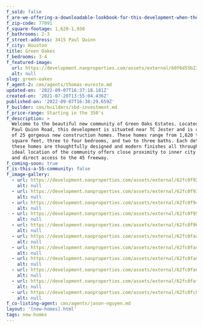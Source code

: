 ```yaml
---
f_sold: false
f_are-we-offering-a-downloadable-lookbook-for-this-development-when-they-submit-their-contact-info: false
f_zip-code: 77091
f_square-footage: 1,620-1,930
f_bathrooms: 2-3
f_street-address: 3415 Paul Quinn
f_city: Houston
title: Green Oakes
f_bedrooms: 3-4
f_featured-image:
  url: https://development.nanproperties.com/assets/external/60f6d55b2373bc8cda9bf964_communitydesign-1.png
  alt: null
slug: green-oakes
f_agent-2: cms/agents/thomas-eureste.md
updated-on: '2022-09-07T16:37:18.181Z'
created-on: '2021-07-20T13:55:04.436Z'
published-on: '2022-09-07T16:38:29.659Z'
f_builder: cms/builders/sbd-investment.md
f_price-range: Starting in the 350's
f_description: >
  Welcome to the beautiful new community of Green Oaks Estates. Located at 3415
  Paul Quinn Road, this development is situated near TC Jester and is comprised
  of 25 gorgeous new construction homes. These homes range from 1,620 to 1,930
  square feet, three to four bedrooms, and two to three baths. Each detail of
  these homes are thoughtfully designed and modern finishes all throughout. The
  ideal location of the community offers close proximity to inner city living
  and direct access to the 45 freeway.
f_coming-soon: true
f_is-this-a-55-community: false
f_image-gallery:
  - url: https://development.nanproperties.com/assets/external/62fc0f92ed44b70e229546d8_dji_0053.jpg
    alt: null
  - url: https://development.nanproperties.com/assets/external/62fc0f939ed83a242ad179f8_dji_0054.jpg
    alt: null
  - url: https://development.nanproperties.com/assets/external/62fc0f94a1399e2da952ad4e_dji_0055.jpg
    alt: null
  - url: https://development.nanproperties.com/assets/external/62fc0f95be9794d91d4686d8_dji_0058.jpg
    alt: null
  - url: https://development.nanproperties.com/assets/external/62fc0f963ff3694265280328_dji_0061.jpg
    alt: null
  - url: https://development.nanproperties.com/assets/external/62fc0faa898c4132a6f951d0_dji_0063.jpg
    alt: null
  - url: https://development.nanproperties.com/assets/external/62fc0fac0905672807048548_dji_0064.jpg
    alt: null
  - url: https://development.nanproperties.com/assets/external/62fc0fad179b175a87bc7eac_dji_0065.jpg
    alt: null
  - url: https://development.nanproperties.com/assets/external/62fc0fae90abf1324ac6cd15_dji_0066.jpg
    alt: null
  - url: https://development.nanproperties.com/assets/external/62fc0fafed44b75ea5955553_dji_0067.jpg
    alt: null
  - url: https://development.nanproperties.com/assets/external/62fc0fc8090567942e048cb5_dji_0068.jpg
    alt: null
f_co-listing-agent: cms/agents/jason-nguyen.md
layout: '[new-homes].html'
tags: new-homes
---
```



